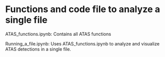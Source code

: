 # Functions and code file to analyze a single file  

ATAS_functions.ipynb: Contains all ATAS functions  

Running_a_file.ipynb: Uses ATAS_functions.ipynb to analyze and visualize ATAS detections in a single file.  
